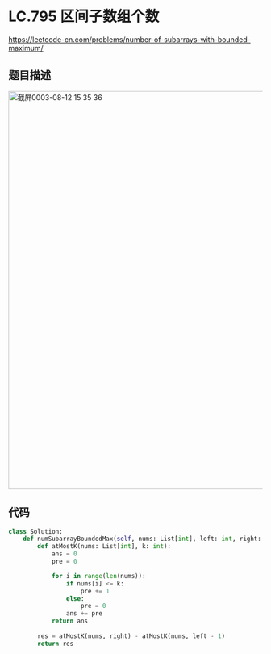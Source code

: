 LC.795 区间子数组个数
====
https://leetcode-cn.com/problems/number-of-subarrays-with-bounded-maximum/  

## 题目描述
<img width="789" alt="截屏0003-08-12 15 35 36" src="https://user-images.githubusercontent.com/10908630/129149571-51784a97-a970-4cb1-9658-f4dc4ec8a86c.png">

## 代码
```python
class Solution:
    def numSubarrayBoundedMax(self, nums: List[int], left: int, right: int) -> int:
        def atMostK(nums: List[int], k: int):
            ans = 0
            pre = 0

            for i in range(len(nums)):
                if nums[i] <= k:
                    pre += 1
                else:
                    pre = 0
                ans += pre
            return ans
        
        res = atMostK(nums, right) - atMostK(nums, left - 1)
        return res
```
